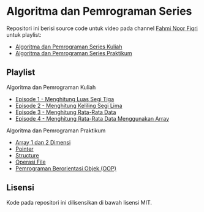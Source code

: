 # Algoritma dan Pemrograman Series

Repositori ini berisi source code untuk video pada channel [Fahmi Noor Fiqri](https://www.youtube.com/channel/UCmUBi-QDPy_k0LLmBdsandA) untuk playlist:

- [Algoritma dan Pemrograman Series Kuliah](https://www.youtube.com/playlist?list=PLMVLkFFusfMALNnFEUU6s8UO0M1lMN9c3)
- [Algoritma dan Pemrograman Series Praktikum](https://www.youtube.com/playlist?list=PLMVLkFFusfMAu0KL0L_ZC84eYd7ZCz08H)

## Playlist

Algoritma dan Pemrograman Kuliah

- [Episode 1 - Menghitung Luas Segi Tiga](https://www.youtube.com/watch?v=xABBfDwr84s)
- [Episode 2 - Menghitung Keliling Segi Lima](https://www.youtube.com/watch?v=9VslzED6-bE)
- [Episode 3 - Menghitung Rata-Rata Data](https://www.youtube.com/watch?v=JkWwot28VYI)
- [Episode 4 - Menghitung Rata-Rata Data Menggunakan Array](https://www.youtube.com/watch?v=4DybnZsB-I8)

Algoritma dan Pemrograman Praktikum

- [Array 1 dan 2 Dimensi](https://www.youtube.com/watch?v=yVdecJRnQGY)
- [Pointer](https://www.youtube.com/watch?v=Gqgz6gxlF7I)
- [Structure](https://www.youtube.com/watch?v=A62QI07rRxg)
- [Operasi File](https://www.youtube.com/watch?v=R-SpnbWr7WY)
- [Pemrograman Berorientasi Objek (OOP)](https://www.youtube.com/watch?v=cU1zXmegc20)

## Lisensi

Kode pada repositori ini dilisensikan di bawah lisensi MIT.
